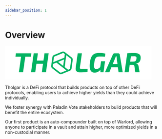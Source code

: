 ```yaml
---
sidebar_position: 1
---
```


# Overview

![](./assets/logoFull.png)

Tholgar is a DeFi protocol that builds products on top of other DeFi protocols, enabling users to achieve higher yields than they could achieve individually.  

We foster synergy with Paladin Vote stakeholders to build products that will benefit the entire ecosystem.  

Our first product is an auto-compounder built on top of Warlord, allowing anyone to participate in a vault and attain higher, more optimized yields in a non-custodial manner.
